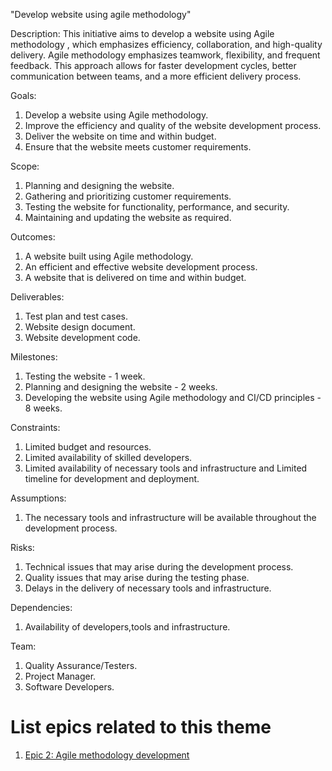 "Develop website using agile methodology"

Description: This initiative aims to develop a website using Agile methodology , which emphasizes efficiency, collaboration, and high-quality delivery. Agile methodology emphasizes teamwork, flexibility, and frequent feedback. This approach allows for faster development cycles, better communication between teams, and a more efficient delivery process.

Goals:
1. Develop a website using Agile methodology.
2. Improve the efficiency and quality of the website development process.
3. Deliver the website on time and within budget.
4. Ensure that the website meets customer requirements.

Scope: 
1. Planning and designing the website.
2. Gathering and prioritizing customer requirements.
3. Testing the website for functionality, performance, and security.
4. Maintaining and updating the website as required.

Outcomes: 
1. A website built using Agile methodology.
2. An efficient and effective website development process.
3. A website that is delivered on time and within budget.

Deliverables:
1. Test plan and test cases.
2. Website design document.
3. Website development code.

Milestones:
1. Testing the website - 1 week.
2. Planning and designing the website - 2 weeks.
3. Developing the website using Agile methodology and CI/CD principles - 8 weeks.

Constraints: 
1. Limited budget and resources.
2. Limited availability of skilled developers.
3. Limited availability of necessary tools and infrastructure and Limited timeline for development and deployment.

Assumptions: 

1. The necessary tools and infrastructure will be available throughout the development process.

Risks: 
1. Technical issues that may arise during the development process.
2. Quality issues that may arise during the testing phase.
3. Delays in the delivery of necessary tools and infrastructure.

Dependencies:
1. Availability of  developers,tools and infrastructure.

Team:
1. Quality Assurance/Testers.
2. Project Manager.
3. Software Developers.


# List epics related to this theme
1. [Epic 2: Agile methodology development](https://github.com/iampreetpatel/mywebclass-agile-docs/blob/main/documentation/templates/theme/initiatives/epics/epic_template2.md)